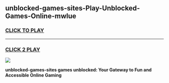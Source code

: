 
## unblocked-games-sites-Play-Unblocked-Games-Online-mwlue
<h3>
<a href="https://premium76.site?title=unblocked-games-sites&ref=25A">CLICK TO PLAY</a></h3>
<hr>

<h3>
<a href="https://premium76.site?title=unblocked-games-sites&ref=25A">CLICK 2 PLAY</a>
  
</h3>

<a href="https://premium76.site?title=unblocked-games-sites&ref=25A"><img src="https://clearcache.store/games.png"></a>


**unblocked-games-sites games unblocked: Your Gateway to Fun and Accessible Online Gaming**
